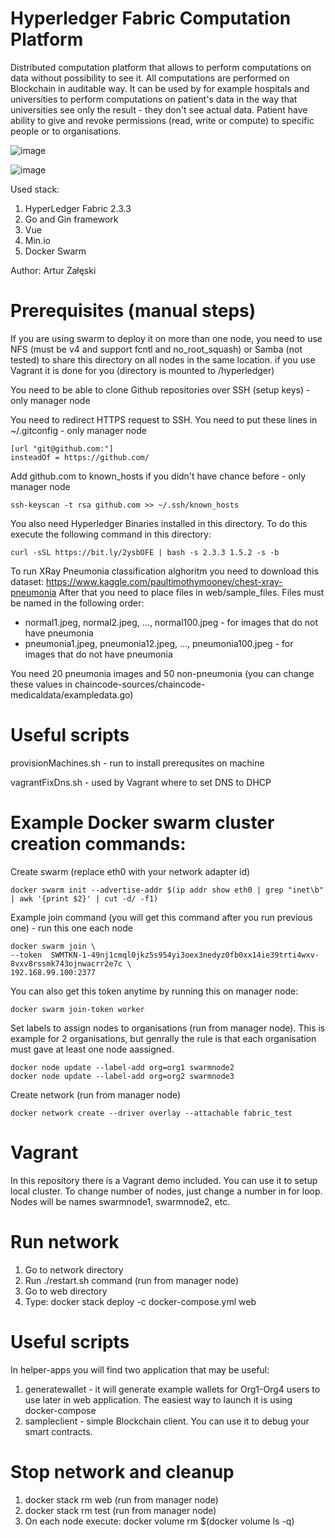 # Hyperledger Fabric Computation Platform

Distributed computation platform that allows to perform computations on data without possibility to see it. All computations are performed on Blockchain in auditable way. It can be used by for example hospitals and universities to perform computations on patient's data in the way that universities see only the result - they don't see actual data. Patient have ability to give and revoke permissions (read, write or compute) to specific people or to organisations.

![image](https://user-images.githubusercontent.com/3458010/158281410-a0844f35-7d13-432e-8e6f-03a3f292655d.png)

![image](https://user-images.githubusercontent.com/3458010/158281286-61c23df3-ae0b-46f2-b8bc-00e63ed0a06e.png)

Used stack:
1. HyperLedger Fabric 2.3.3
2. Go and Gin framework
3. Vue
4. Min.io
5. Docker Swarm

Author: Artur Załęski

# Prerequisites (manual steps)

If you are using swarm to deploy it on more than one node, you need to use NFS (must be v4 and support fcntl and no_root_squash) or Samba (not tested) to share this directory on all nodes in the same location. if you use Vagrant it is done for you (directory is mounted to /hyperledger)

You need to be able to clone Github repositories over SSH (setup keys) - only manager node

You need to redirect HTTPS request to SSH. You need to put these lines in ~/.gitconfig - only manager node

    [url "git@github.com:"]
    insteadOf = https://github.com/

Add github.com to known_hosts if you didn't have chance before - only manager node

    ssh-keyscan -t rsa github.com >> ~/.ssh/known_hosts

You also need Hyperledger Binaries installed in this directory. To do this execute the following command in this directory:

    curl -sSL https://bit.ly/2ysbOFE | bash -s 2.3.3 1.5.2 -s -b
    
To run XRay Pneumonia classification alghoritm you need to download this dataset: https://www.kaggle.com/paultimothymooney/chest-xray-pneumonia
After that you need to place files in web/sample_files. Files must be named in the following order:
- normal1.jpeg, normal2.jpeg, ..., normal100.jpeg - for images that do not have pneumonia
- pneumonia1.jpeg, pneumonia12.jpeg, ..., pneumonia100.jpeg - for images that do not have pneumonia    

You need 20 pneumonia images and 50 non-pneumonia (you can change these values in chaincode-sources/chaincode-medicaldata/exampledata.go)

# Useful scripts

provisionMachines.sh - run to install prerequsites on machine

vagrantFixDns.sh - used by Vagrant where to set DNS to DHCP

# Example Docker swarm cluster creation commands:

Create swarm (replace eth0 with your network adapter id)

    docker swarm init --advertise-addr $(ip addr show eth0 | grep "inet\b" | awk '{print $2}' | cut -d/ -f1)

Example join command (you will get this command after you run previous one) - run this one each node

    docker swarm join \
    --token  SWMTKN-1-49nj1cmql0jkz5s954yi3oex3nedyz0fb0xx14ie39trti4wxv-8vxv8rssmk743ojnwacrr2e7c \
    192.168.99.100:2377

You can also get this token anytime by running this on manager node:

    docker swarm join-token worker

Set labels to assign nodes to organisations (run from manager node). This is example for 2 organisations, but genrally the rule is that each organisation must gave at least one node aassigned.

    docker node update --label-add org=org1 swarmnode2
    docker node update --label-add org=org2 swarmnode3

Create network (run from manager node)

    docker network create --driver overlay --attachable fabric_test

# Vagrant
In this repository there is a Vagrant demo included. You can use it to setup local cluster. To change number of nodes, just change a number in for loop. Nodes will be names swarmnode1, swarmnode2, etc.

# Run network

1. Go to network directory
2. Run ./restart.sh command (run from manager node)
3. Go to web directory
4. Type: docker stack deploy -c docker-compose.yml web

# Useful scripts

In helper-apps you will find two application that may be useful:

1. generatewallet - it will generate example wallets for Org1-Org4 users to use later in web application. The easiest way to launch it is using docker-compose
2. sampleclient - simple Blockchain client. You can use it to debug your smart contracts.

# Stop network and cleanup

1. docker stack rm web (run from manager node)
1. docker stack rm test (run from manager node)
2. On each node execute: docker volume rm $(docker volume ls -q)
